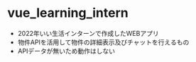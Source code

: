 # vue_learning_intern

- 2022年いい生活インターンで作成したWEBアプリ
- 物件APIを活用して物件の詳細表示及びチャットを行えるもの
- APIデータが無いため動作はしない
